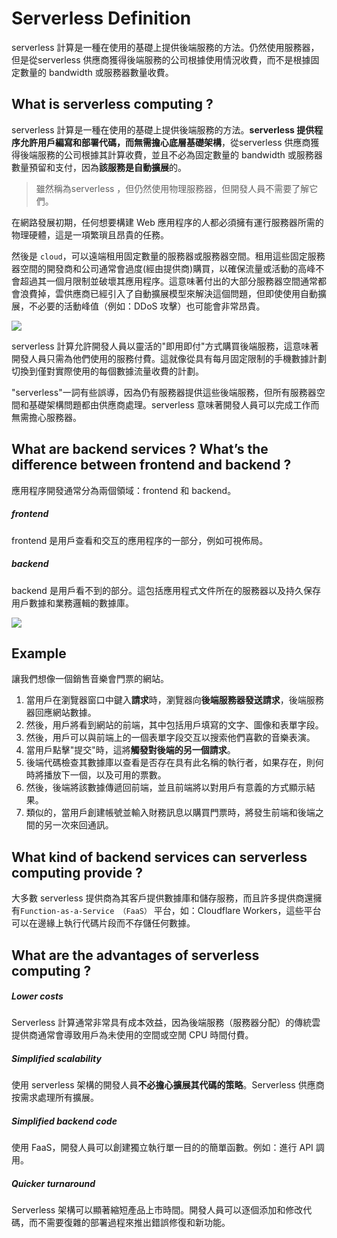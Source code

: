 # Serverless Definition
serverless 計算是一種在使用的基礎上提供後端服務的方法。仍然使用服務器，但是從serverless 供應商獲得後端服務的公司根據使用情況收費，而不是根據固定數量的 bandwidth 或服務器數量收費。

## What is serverless computing ?
serverless 計算是一種在使用的基礎上提供後端服務的方法。**serverless 提供程序允許用戶編寫和部署代碼，而無需擔心底層基礎架構**，從serverless 供應商獲得後端服務的公司根據其計算收費，並且不必為固定數量的 bandwidth 或服務器數量預留和支付，因為**該服務是自動擴展**的。

>雖然稱為serverless ，但仍然使用物理服務器，但開發人員不需要了解它們。

在網路發展初期，任何想要構建 Web 應用程序的人都必須擁有運行服務器所需的物理硬體，這是一項繁瑣且昂貴的任務。

然後是 `cloud`，可以遠端租用固定數量的服務器或服務器空間。租用這些固定服務器空間的開發商和公司通常會過度(經由提供商)購買，以確保流量或活動的高峰不會超過其一個月限制並破壞其應用程序。這意味著付出的大部分服務器空間通常都會浪費掉，雲供應商已經引入了自動擴展模型來解決這個問題，但即使使用自動擴展，不必要的活動峰值（例如：DDoS 攻擊）也可能會非常昂貴。

![](https://www.cloudflare.com/img/learning/serverless/what-is-serverless/benefits-of-serverless.svg)

serverless 計算允許開發人員以靈活的"即用即付"方式購買後端服務，這意味著開發人員只需為他們使用的服務付費。這就像從具有每月固定限制的手機數據計劃切換到僅對實際使用的每個數據流量收費的計劃。

"serverless"一詞有些誤導，因為仍有服務器提供這些後端服務，但所有服務器空間和基礎架構問題都由供應商處理。serverless 意味著開發人員可以完成工作而無需擔心服務器。

## What are backend services ? What’s the difference between frontend and backend ?

應用程序開發通常分為兩個領域：frontend 和 backend。
##### frontend
frontend 是用戶查看和交互的應用程序的一部分，例如可視佈局。 
##### backend
backend 是用戶看不到的部分。這包括應用程式文件所在的服務器以及持久保存用戶數據和業務邏輯的數據庫。

![](https://www.cloudflare.com/img/learning/serverless/what-is-serverless/frontend-vs-backend.svg)

## Example
讓我們想像一個銷售音樂會門票的網站。
1. 當用戶在瀏覽器窗口中鍵入**請求**時，瀏覽器向**後端服務器發送請求**，後端服務器回應網站數據。
2. 然後，用戶將看到網站的前端，其中包括用戶填寫的文字、圖像和表單字段。
3. 然後，用戶可以與前端上的一個表單字段交互以搜索他們喜歡的音樂表演。
4. 當用戶點擊"提交"時，這將**觸發對後端的另一個請求**。
5. 後端代碼檢查其數據庫以查看是否存在具有此名稱的執行者，如果存在，則何時將播放下一個，以及可用的票數。
6. 然後，後端將該數據傳遞回前端，並且前端將以對用戶有意義的方式顯示結果。
7. 類似的，當用戶創建帳號並輸入財務訊息以購買門票時，將發生前端和後端之間的另一次來回通訊。

## What kind of backend services can serverless computing provide ?

大多數 serverless 提供商為其客戶提供數據庫和儲存服務，而且許多提供商還擁有`Function-as-a-Service （FaaS）` 平台，如：Cloudflare Workers，這些平台可以在邊緣上執行代碼片段而不存儲任何數據。

## What are the advantages of serverless computing ?
##### Lower costs 
Serverless 計算通常非常具有成本效益，因為後端服務（服務器分配）的傳統雲提供商通常會導致用戶為未使用的空間或空閒 CPU 時間付費。
##### Simplified scalability
使用 serverless 架構的開發人員**不必擔心擴展其代碼的策略**。Serverless 供應商按需求處理所有擴展。
##### Simplified backend code
使用 FaaS，開發人員可以創建獨立執行單一目的的簡單函數。例如：進行 API 調用。
##### Quicker turnaround
Serverless 架構可以顯著縮短產品上市時間。開發人員可以逐個添加和修改代碼，而不需要復雜的部署過程來推出錯誤修復和新功能。
